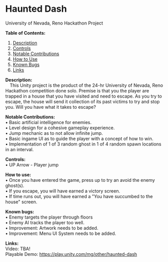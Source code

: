 # Haunted Dash
University of Nevada, Reno Hackathon Project

<b>Table of Contents:</b>
1) [Description](#description)
2) [Controls](#controls)
3) [Notable Contributions](#notable)
3) [How to Use](#run)
4) [Known Bugs](#bugs)
5) [Links](#links)


<a name="description"><b>Description:</b></a> <br />
&emsp;This Unity project is the product of the 24-hr University of Nevada, Reno Hackathon 
competition done solo. Premise is that you the player are trapped in a house that you 
have visited and need to escape. As you try to escape, the house will send it collection 
of its past victims to try and stop you. Will you have what it takes to escape?

<a name="notable"> <b>Notable Contributions:</b></a> <br />
• Basic artificial intelligence for enemies. <br />
• Level design for a cohesive gameplay experience. <br />
• Jump mechanic as to not allow infinite jump. <br />
• Basic ingame UI as to guide the player with a concept of how to win. <br />
• Implementation of 1 of 3 random ghost in 1 of 4 random spawn locations <br />
in an interval.

<a name="controls"><b>Controls:</b></a> <br />
• UP Arrow - Player jump <br />

<a name="run"><b>How to use:</b></a> <br />
• Once you have entered the game, press up to try an avoid the enemy ghost(s). <br />
• If you escape, you will have earned a victory screen. <br />
• If time runs out, you will have earned a "You have succumbed to the house" screen. <br />

<a name="run"><b>Known bugs:</b></a> <br />
• Enemy targets the player through floors <br />
• Enemy AI tracks the player too well. <br />
• Improvement: Artwork needs to be added. <br />
• Improvement: Menu UI System needs to be added. <br />

<a name="links"><b>Links:</b></a> <br />
Video: TBA! <br />
Playable Demo: https://play.unity.com/mg/other/haunted-dash <br />
